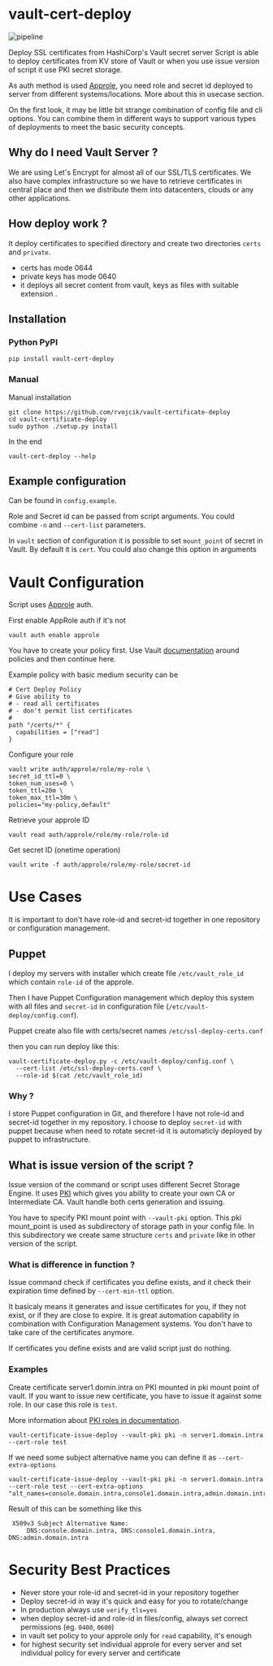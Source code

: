 # vault-cert-deploy

![pipeline](https://gitlab.com/rvojcik/vault-certificate-deploy/badges/master/pipeline.svg)

Deploy SSL certificates from HashiCorp's Vault secret server
Script is able to deploy certificates from KV store of Vault
or when you use issue version of script it use PKI secret storage.

As auth method is used [Approle](https://www.vaultproject.io/docs/auth/approle.html "Vault Approle Doc"), you need role and secret id
deployed to server from different systems/locations. More
about this in usecase section.

On the first look, it may be little bit strange combination of 
config file and cli options. You can combine them in different 
ways to support various types of deployments to meet the basic
security concepts.

## Why do I need Vault Server ?

We are using Let's Encrypt for almost all of our SSL/TLS certificates.
We also have complex infrastructure so we have to retrieve 
certificates in central place and then we distribute them into 
datacenters, clouds or any other applications.

## How deploy work ?

It deploy certificates to specified directory and create
two directories `certs` and `private`.

* certs has mode 0644
* private keys has mode 0640
* it deploys all secret content from vault, keys as files with suitable extension <secretname>.<secretKey>

## Installation

### Python PyPI
```
pip install vault-cert-deploy
```

### Manual
Manual installation

```
git clone https://github.com/rvojcik/vault-certificate-deploy
cd vault-certificate-deploy
sudo python ./setup.py install 
```

In the end 
```
vault-cert-deploy --help
```

## Example configuration
Can be found in `config.example`. 

Role and Secret id can be passed from script arguments.
You could combine `-n` and `--cert-list` parameters.

In `vault` section of configuration it is possible to 
set `mount_point` of secret in Vault. 
By default it is `cert`.
You could also change this option in arguments

# Vault Configuration

Script uses [Approle](https://www.vaultproject.io/docs/auth/approle.html "Vault Approle Doc") auth.

First enable AppRole auth if it's not
```
vault auth enable approle
```

You have to create your policy first.
Use Vault [documentation](https://www.vaultproject.io/docs/concepts/policies.html) around policies and then continue here.

Example policy with basic medium security can be
```
# Cert Deploy Policy
# Give ability to
# - read all certificates
# - don't permit list certificates
#
path "/certs/*" {
  capabilities = ["read"]
}

```

Configure your role
```
vault write auth/approle/role/my-role \
secret_id_ttl=0 \
token_num_uses=0 \
token_ttl=20m \
token_max_ttl=30m \
policies="my-policy,default"
```

Retrieve your approle ID
```
vault read auth/approle/role/my-role/role-id
```

Get secret ID (onetime operation)
```
vault write -f auth/approle/role/my-role/secret-id
```

# Use Cases
It is important to don't have role-id and secret-id together
in one repository or configuration management.

## Puppet
I deploy my servers with installer which create file `/etc/vault_role_id`
which contain `role-id` of the approle.

Then I have Puppet Configuration management which deploy this system with 
all files and `secret-id` in configuration file (`/etc/vault-deploy/config.conf`). 

Puppet create also file with certs/secret names `/etc/ssl-deploy-certs.conf`

then you can run deploy like this:
```
vault-certificate-deploy.py -c /etc/vault-deploy/config.conf \
  --cert-list /etc/ssl-deploy-certs.conf \
  --role-id $(cat /etc/vault_role_id)
```

### Why  ?
I store Puppet configuration in Git, and therefore I have not 
role-id and secret-id together in my repository.
I choose to deploy `secret-id` with puppet because when need to 
rotate secret-id it is automaticly deployed by puppet to infrastructure.

## What is issue version of the script ?
Issue version of the command or script uses different Secret Storage
Engine. It uses [PKI](https://www.vaultproject.io/api/secret/pki/index.html) which gives you ability to create
your own CA or Intermediate CA. Vault handle both certs generation and issuing. 

You have to specify PKI mount point with `--vault-pki` option.
This pki mount_point is used as subdirectory of storage path in your
config file. In this subdirectory we create same structure `certs` and `private`
like in other version of the script.

### What is difference in function ?
Issue command check if certificates you define exists, and it check their expiration time
defined by `--cert-min-ttl` option. 

It basicaly means it generates and issue certificates for you, if they not exist, or if they are 
close to expire. It is great automation capability in combination with Configuration
Management systems. You don't have to take care of the certificates anymore.

If certificates you define exists and are valid script just do nothing.

### Examples
Create certificate server1.domin.intra on PKI mounted in pki mount point of vault.
If you want to issue new certificate, you have to issue it against some role. In 
our case this role is `test`.

More information about [PKI roles in documentation](https://www.vaultproject.io/docs/secrets/pki/index.html).
```
vault-certificate-issue-deploy --vault-pki pki -n server1.domain.intra --cert-role test
```

If we need some subject alternative name you can define it as `--cert-extra-options`
```
vault-certificate-issue-deploy --vault-pki pki -n server1.domain.intra --cert-role test --cert-extra-options "alt_names=console.domain.intra,console1.domain.intra,admin.domain.intra"
```
Result of this can be something like this
```
 X509v3 Subject Alternative Name: 
     DNS:console.domain.intra, DNS:console1.domain.intra, DNS:admin.domain.intra
```

# Security Best Practices
* Never store your role-id and secret-id in your repository together
* Deploy secret-id in way it's quick and easy for you to rotate/change
* In production always use `verify_tls=yes`
* when deploy secret-id and role-id in files/config, always set correct permissions (eg. `0400`, `0600`)
* in vault set policy to your approle only for `read` capability, it's enough
* for highest security set individual approle for every server and set individual policy for every server and certificate

